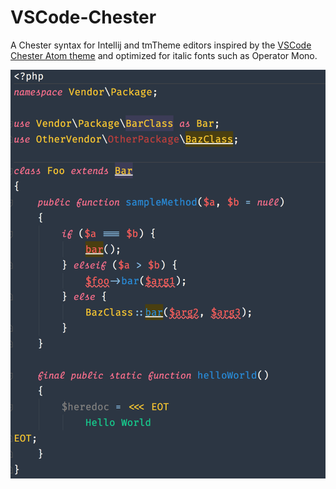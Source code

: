 # VSCode-Chester
A Chester syntax for Intellij and tmTheme editors inspired by the [VSCode Chester Atom theme](https://github.com/ceckenrode/vscode-chester-atom) and optimized for italic fonts such as Operator Mono.

![Screenshot of theme](screenshot.png)
